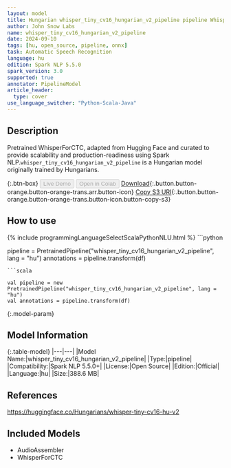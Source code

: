 ```yaml
---
layout: model
title: Hungarian whisper_tiny_cv16_hungarian_v2_pipeline pipeline WhisperForCTC from Hungarians
author: John Snow Labs
name: whisper_tiny_cv16_hungarian_v2_pipeline
date: 2024-09-10
tags: [hu, open_source, pipeline, onnx]
task: Automatic Speech Recognition
language: hu
edition: Spark NLP 5.5.0
spark_version: 3.0
supported: true
annotator: PipelineModel
article_header:
  type: cover
use_language_switcher: "Python-Scala-Java"
---
```


## Description

Pretrained WhisperForCTC, adapted from Hugging Face and curated to provide scalability and production-readiness using Spark NLP.`whisper_tiny_cv16_hungarian_v2_pipeline` is a Hungarian model originally trained by Hungarians.

{:.btn-box}
<button class="button button-orange" disabled>Live Demo</button>
<button class="button button-orange" disabled>Open in Colab</button>
[Download](https://s3.amazonaws.com/auxdata.johnsnowlabs.com/public/models/whisper_tiny_cv16_hungarian_v2_pipeline_hu_5.5.0_3.0_1725952448458.zip){:.button.button-orange.button-orange-trans.arr.button-icon}
[Copy S3 URI](s3://auxdata.johnsnowlabs.com/public/models/whisper_tiny_cv16_hungarian_v2_pipeline_hu_5.5.0_3.0_1725952448458.zip){:.button.button-orange.button-orange-trans.button-icon.button-copy-s3}

## How to use



<div class="tabs-box" markdown="1">
{% include programmingLanguageSelectScalaPythonNLU.html %}
```python

pipeline = PretrainedPipeline("whisper_tiny_cv16_hungarian_v2_pipeline", lang = "hu")
annotations =  pipeline.transform(df)   

```
```scala

val pipeline = new PretrainedPipeline("whisper_tiny_cv16_hungarian_v2_pipeline", lang = "hu")
val annotations = pipeline.transform(df)

```
</div>

{:.model-param}
## Model Information

{:.table-model}
|---|---|
|Model Name:|whisper_tiny_cv16_hungarian_v2_pipeline|
|Type:|pipeline|
|Compatibility:|Spark NLP 5.5.0+|
|License:|Open Source|
|Edition:|Official|
|Language:|hu|
|Size:|388.6 MB|

## References

https://huggingface.co/Hungarians/whisper-tiny-cv16-hu-v2

## Included Models

- AudioAssembler
- WhisperForCTC